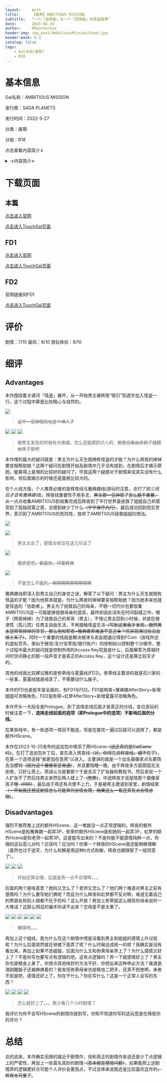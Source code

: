 ```yaml
---
layout:     post
title:      【推荐】AMBITIOUS MISSION
subtitle:   “一个「追随者」与一个「回溯者」的怪盗故事”
date:       2025-04-24
author:     DRwinterovo
header-img: img_post/AmbitiousMission/head.jpg
header-mask: 0.3
catalog: false
tags:
    - Gal评测(推荐)
    - R18
---
```


# 基本信息

Gal名称：AMBITIOUS MISSION

发行商：SAGA PLANETS

发行时间：2022-5-27

分类：废萌

分级：R18

点击查看内容简介↓

<details>
<summary>→内容简介←</summary>

<div markdown="1">

> 沙幌市——<br>那条街有一个传说。<br>集齐被称为「AMBITIOUS」的12颗星星的人，能实现所有的野心......。<br>而一直在寻找这件东西的人，今晚也会在沙幌的街上出现——。<br><br>「<br><center>预告函</center><br><center>今夜，这条街上的璀璨星空将会属于我</center><br><span style="text-align: right; display: block;">」</span><br><span style="text-align: right; display: block;">怪盜ミスアルテ</span><br><br>主人公根津御影恰巧出现在了怪盗アルテ的犯罪现场。<br>并且因为一件不起眼的事，他发现アルテ的真面目就是班上的大小姐有濑辉夜。<br>「我必须排除被周围的人发现的可能性。 所以——<br>就让我偷给你看，你的内心与叹息。”<br><br>不想暴露身份的辉夜，为了实现自己的野心建立了怪盗部。<br>她也想要拉根津御影入部，却未能如愿以偿。<br>这时，御影出生长大的「孤儿院」陷入了困境。<br>出现在那里的アルテ小姐，揭露了被隐藏的「真相」，轻而易举地就将孤儿院保护了起来。<br>优雅而又华丽。<br><br>「你是说你和其他的窃贼不一样？」<br>「嗯，窥视人的内心，然后又偷走了大家的叹息，这算是怪盗吧。」<br>「我知道了，我也来帮忙吧。 我来看看你的'野心'。」<br>『怪盗ミスアルテ』和『怪盗ミッドナイト』<br>随着两位怪盗联手，围绕着被沙幌之夜所埋藏的「真相」的舞台拉开了帷幕——。

</div>
</details>

# 下载页面

## 本篇

[点击进入官网](http://sagapla.net/works/ambitious/)

[点击进入TouchGal页面](https://www.touchgal.us/e3de21be)

## FD1

[点击进入官网](https://sagapla.net/works/ambitious_after/)

[点击进入TouchGal页面](https://www.touchgal.us/a5ec4d00)

## FD2

官网链接同FD1

[点击进入TouchGal页面](https://www.touchgal.us/5b4dec0b)

# 评价
剧情：7/10 画风：8/10 游玩体验：8/10

# 细评
## Advantages
本作围绕着关键词「怪盗」展开，从一开始男主被辉夜“吸引”到逐步加入怪盗一行，这个过程中算是比较精心与自然的。

![](/img_post/AmbitiousMission/1.jpg)
> ~~这不一见钟情的也是个神人了~~

![](/img_post/AmbitiousMission/2.jpg)
![](/img_post/AmbitiousMission/3.jpg)
![](/img_post/AmbitiousMission/4.jpg)
> 被男主发现的时候有点难绷，怎么还能摸奶识人的，~~脸型没看出来奶子就摸出来了是吧~~

本作埋的最大的疑问就是：男主为什么天生就拥有怪盗的才能？为什么辉夜的婶婶要变相帮助她？这两个疑问在剧情开始及剧情中几乎没有提到，在剧情后才揭示原因，能算得上是埋的比较好的疑问了，毕竟这两个疑惑对于剧情来说其实没有什么影响，但后面揭示的时候还是震撼比较大的。

在个人线方面，个人推荐必推的是辉夜线与雅典娜线(游玩时注意，*在打了前三线后才会有雅典娜线*)。辉夜线重要性不用多言，~~男主都一见钟情了怎么能不重要，~~从一点点收集AMBITIOUS到收集完成后辉夜到了平行世界虽拯救了姐姐自己却感受到了孤独寂寞之感，总感到缺少了什么~~（宁宁直呼内行）~~，最后成功回到现实世界，意识到了AMBITIOUS的危险性，放弃了AMBITIOUS拯救姐姐的想法。

![](/img_post/AmbitiousMission/5.jpg)

![](/img_post/AmbitiousMission/6.jpg)

> 男主太会了，感情全倾注在这几句话了

![](/img_post/AmbitiousMission/7.jpg)

> 傲娇是吧~~，我喜欢，可爱辉夜~~

![](/img_post/AmbitiousMission/21.jpg)

> 不是怎么不画的~~，啊啊啊啊啊啊啊啊啊~~

雅典娜线即深入到男主自己的身世之谜，解答了以下疑问：男主为什么天生就拥有怪盗的才能？因为他原本就是。为什么辉夜的婶婶要变相帮助她？因为她本来也就是怪盗的「协助者」。男主为了拯救自己的母亲，不牺一切代价也要收集AMBITIOUS这一可能能够拯救母亲的道具，最终却因此消失在时间裂缝之中。幌子（辉夜婶婶）为了拯救自己的哥哥（男主），不惜让男主回到小时候，并放在根津院（孤儿院）任男主自由生活，不再接触怪盗生活~~（写到这里我才发现，既然男主是辉夜婶婶的哥哥，那么他和辉夜+雅典娜弄难道不是近亲？除非回溯过后没血缘关系了）~~。同时一个重要的线就是解决根津与吉妄图通过得到FCoin（游戏所述的虚拟货币，类似于微信/支付宝零钱/银行账户）的控制权以控制整个沙幌市，整个过程中最大的疑问就是控制所用的Access Key究竟是什么，后面解答为穿越时间时空间静止的那一段声音才是真正的Access Key，这个设计还是算比较天才的。

其他的线我比较建议推的是弥荣线与夏露线(FD2)。弥荣线主要讲的就是石川家的一些事，夏露线就是纯享了，不需要动什么脑子。

本作的FD也是挺丰富全面的，有FD1与FD2。FD1是辉夜+雅典娜AfterStory+新增姐姐可攻略角色，FD2是弥荣+虹梦AfterStory+新增夏露可攻略角色。

本作开头一大段全是Prologue，到了选择走线后面才是真正的分线，各位游玩的时候注意一下，**选择走线前面的选项（即Prologue中的选项）不影响后面的分线。**

在某些线中，有一些选项一周目不能选，但是在推完一遍过后就可以选择了，都是额外HScene。

本作在2023-10-25发布的追加包中增添了燕HScene~~（这还真的是GalGame吗）~~。在打了追加包补丁后，首先进入辉夜线~~（对，你得先进辉夜线，绷不住了）~~，在第一个选项选择“我更加在意燕”以进入。主要讲的就是一个出名摄像家点名要燕去当模特~~（因为这个摄像家是南通）~~，并且要陪睡一晚，由于辉夜多方面原因无法拒绝，只好让燕上。燕误认为是要那个于是去买了扩张器和教程书，然后发现一个人扩张不了然后找男主来然后两人就上了~~（憋憋）~~，中途辉夜才说是陪那个摄像家孩子睡~~（666）~~，最后由于燕还有点使不上力，于是被男主邀请到家里，剧情结束~~（一开始我还想这剧情怎么可能弄的合情合理，结果这么一看还真有点合情合理）~~。


## Disadvantages

强烈不推荐推上述的额外HScene，这一堆就没一点正常逻辑的。辉夜的额外HScene是和雅典娜一起弄3P，弥荣的额外HScene是和她妈一起弄3P，虹梦的额外Hcene是和老师一起弄3P。这是能写出来的？不是你能不能感情纯粹一点，你搞的这玩意儿对吗？应该吗？应当吗？你第一个辉夜的HScene我还能稍微理解（虽然也过于逆天，为什么和解是用这种b方式和解，辉夜也跟降智了一般同意了）。

![](/img_post/AmbitiousMission/8.jpg)
![](/img_post/AmbitiousMission/9.jpg)
![](/img_post/AmbitiousMission/10.jpg)
> 开始还算合理，后面是真一点不合理啊，，，

后面的两个是啥意思？她妈又怎么了？老师又怎么了？他们两个难道对男主之前有感情吗？为什么要写她们俩呢？而且为什么辉夜和虹梦都不反对啊，难道见着自己的男朋友和别人搞都不在乎的吗？这么开放？再加上弥荣就这么相信你母亲说的一大堆话？这那么明显的骗术你读不出来？恋母是不是太重了。

![](/img_post/AmbitiousMission/11.jpg)
![](/img_post/AmbitiousMission/12.jpg)
![](/img_post/AmbitiousMission/13.jpg)
![](/img_post/AmbitiousMission/14.jpg)
![](/img_post/AmbitiousMission/15.jpg)
![](/img_post/AmbitiousMission/16.jpg)
> 懒得喷。。。

再加上这个姐线，我为什么在这个剧情中愣是没看到男主和姐姐的感情上升过程呢？为什么后面突然就在钟楼下面弄了呢？什么时候达成统一的呢？我确实是没有看出来。再加上如果不选姐姐，后面为什么又和弥荣母亲弄上了？为什么感情又好上了？不是你写也要写点有逻辑的吧，这有点逻辑吗？弄一下就感情好上了？男主你也是精虫上身了，你想点其他啥好的方法不好，你想出来这种申必方法？难道是酒刚醒脑子还被麻痹着的？我发现弥荣母亲也是精虫二把手，还真不拒绝啊，来者不拒是吧，感情还好上了。你在干什么？你在写什么？这是一个正常人会写的东西？

![](/img_post/AmbitiousMission/17.jpg)
![](/img_post/AmbitiousMission/18.jpg)
![](/img_post/AmbitiousMission/19.jpg)
![](/img_post/AmbitiousMission/20.jpg)
> 怎么就好上了。。。我少看几个小时剧情？

我评价为你不会写HScene的剧情你就别写，你知不知道你写的这玩意是在降低你的评分？

# 总结
总的说来，本作确实无限的接近于剧情作，但和真正的剧情作来说还是少了点逻辑上的严密性，再加上一些莫名其妙的剧情~~（基本都是感情问题）~~，如果能把上述剧情弄的逻辑更好点可能个人评价会更高点，不过总体来说我还是比较喜欢这作的~~，辉夜太可爱了~~。
